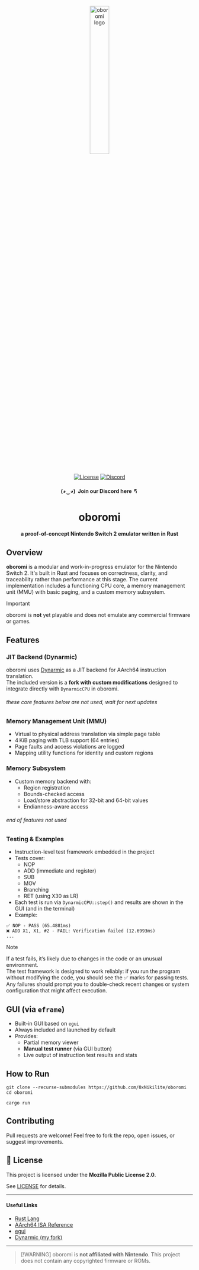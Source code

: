 <p align="center">
  <img width="32%" height="32%" src="https://github.com/user-attachments/assets/2cf6431e-e9a5-4f03-98ce-d8c975ddde77" alt="oboromi logo"/>
</p>
<p align="center">
  <a href="https://github.com/0xNikilite/oboromi/blob/main/LICENSE"><img alt="License" src="https://img.shields.io/badge/license-MPL%202.0-blue.svg?style=flat"></a>
  <a href="https://discord.gg/g9sehj8bPz"><img alt="Discord" src="https://img.shields.io/discord/1387476383663390732?style=flat&label=Discord&color=5865F2&logo=discord&logoColor=white"></a>
</p>

<h4 align="center">(◕‿◕)&nbsp;&nbsp;Join our Discord here 🢰</h4>

<h1 align="center">oboromi</h1>
<h4 align="center">a proof-of-concept Nintendo Switch 2 emulator written in Rust</h4>

## Overview

**oboromi** is a modular and work-in-progress emulator for the Nintendo Switch 2. It's built in Rust and focuses on correctness, clarity, and traceability rather than performance at this stage. The current implementation includes a functioning CPU core, a memory management unit (MMU) with basic paging, and a custom memory subsystem.

> [!IMPORTANT]  
> oboromi is **not** yet playable and does not emulate any commercial firmware or games.

## Features

### JIT Backend (Dynarmic)

oboromi uses [Dynarmic](https://github.com/0xNikilite/dynarmic) as a JIT backend for AArch64 instruction translation.  
The included version is a **fork with custom modifications** designed to integrate directly with `DynarmicCPU` in oboromi.  

###### these core features below are not used, wait for next updates

### Memory Management Unit (MMU)
- Virtual to physical address translation via simple page table
- 4 KiB paging with TLB support (64 entries)
- Page faults and access violations are logged
- Mapping utility functions for identity and custom regions

### Memory Subsystem
- Custom memory backend with:
  - Region registration
  - Bounds-checked access
  - Load/store abstraction for 32-bit and 64-bit values
  - Endianness-aware access

###### end of features not used

### Testing & Examples
- Instruction-level test framework embedded in the project
- Tests cover:
  - NOP
  - ADD (immediate and register)
  - SUB
  - MOV
  - Branching
  - RET (using X30 as LR)
- Each test is run via `DynarmicCPU::step()` and results are shown in the GUI (and in the terminal)
- Example:

```
✅ NOP - PASS (65.4881ms)
❌ ADD X1, X1, #2 - FAIL: Verification failed (12.6993ms) 
...
````
> [!NOTE]  
> If a test fails, it’s likely due to changes in the code or an unusual environment.  
> The test framework is designed to work reliably: if you run the program without modifying the code, you should see the ✅ marks for passing tests.  
> Any failures should prompt you to double-check recent changes or system configuration that might affect execution.

## GUI (via `eframe`)
- Built-in GUI based on `egui`
- Always included and launched by default
- Provides:
  - Partial memory viewer
  - **Manual test runner** (via GUI button)
  - Live output of instruction test results and stats

## How to Run

```shell
git clone --recurse-submodules https://github.com/0xNikilite/oboromi
cd oboromi

cargo run
````

## Contributing

Pull requests are welcome! Feel free to fork the repo, open issues, or suggest improvements.

## 📜 License

This project is licensed under the **Mozilla Public License 2.0**.

See [LICENSE](LICENSE) for details.

---

#### Useful Links

* [Rust Lang](https://www.rust-lang.org/)
* [AArch64 ISA Reference](https://developer.arm.com/documentation/ddi0602/latest/)
* [egui](https://github.com/emilk/egui)
* [Dynarmic (my fork)](https://github.com/0xNikilite/dynarmic)

---

> \[!WARNING]
> oboromi is **not affiliated with Nintendo**. This project does not contain any copyrighted firmware
> or ROMs.
